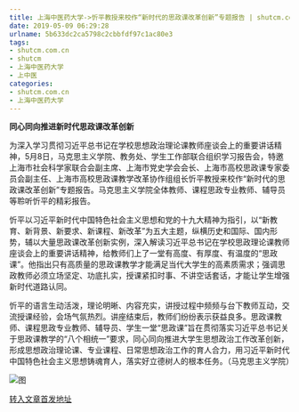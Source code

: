 ```yaml
---
title: 上海中医药大学->忻平教授来校作“新时代的思政课改革创新”专题报告 | shutcm.com.cn
date: 2019-05-09 06:29:28
urlname: 5b633dc2ca5798c2cbbfdf97c1ac80e3
tags: 
- shutcm.com.cn
- shutcm
- 上海中医药大学
- 上中医
categories:
- shutcm.com.cn
- 上海中医药大学
---
```



**同心同向推进新时代思政课改革创新**

为深入学习贯彻习近平总书记在学校思想政治理论课教师座谈会上的重要讲话精神，5月8日，马克思主义学院、教务处、学生工作部联合组织学习报告会，特邀上海市社会科学家联合会副主席、上海市党史学会会长、上海市高校思政课专家委员会副主任、上海市高校思政课教学改革协作组组长忻平教授来校作“新时代的思政课改革创新”专题报告。马克思主义学院全体教师、课程思政专业教师、辅导员等聆听忻平的精彩报告。

忻平以习近平新时代中国特色社会主义思想和党的十九大精神为指引，以“新教育、新背景、新要求、新课程、新改革”为五大主题，纵横历史和国际、国内形势，辅以大量思政课改革创新实例，深入解读习近平总书记在学校思政理论课教师座谈会上的重要讲话精神，给教师们上了一堂有高度、有厚度、有温度的“思政课”。他指出只有高质量的思政课教学才能满足当代大学生的高素质需求；强调思政教师必须立场坚定、功底扎实，授课紧扣时事、不讲空话套话，才能让学生增强新时代道路认同。

忻平的语言生动活泼，理论明晰、内容充实，讲授过程中频频与台下教师互动，交流授课经验，会场气氛热烈。讲座结束后，教师们纷纷表示获益良多。思政课教师、课程思政专业教师、辅导员、学生一堂“思政课”旨在贯彻落实习近平总书记关于思政课教学的“八个相统一”要求，同心同向推进大学生思想政治工作改革创新，形成思想政治理论课、专业课程、日常思想政治工作的育人合力，用习近平新时代中国特色社会主义思想铸魂育人，落实好立德树人的根本任务。（马克思主义学院）



![图](https://www.shutcm.edu.cn/_upload/article/images/03/5b/edf977d94ccfa34d99ccbd243257/f3165713-5fb8-495a-9fc9-77be6a2c020b.jpg)

[转入文章首发地址](https://www.shutcm.edu.cn/2019/0509/c221a103783/page.htm)